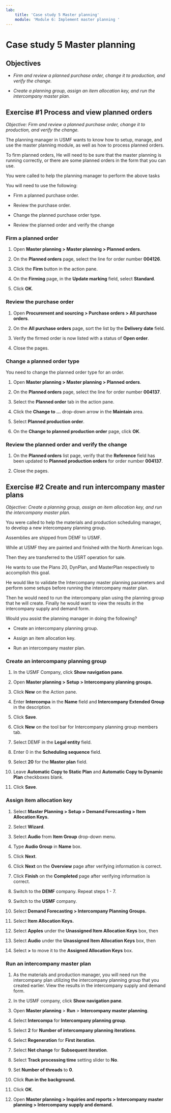 ```yaml
---
lab:
    title: 'Case study 5 Master planning'
    module: 'Module 6: Implement master planning '
---
```

Case study 5 Master planning
============================

Objectives
----------

-   *Firm and review a planned purchase order, change it to production, and
    verify the change.*

-   *Create a planning group, assign an item allocation key, and run the
    intercompany master plan.*

Exercise \#1 Process and view planned orders
--------------------------------------------

*Objective: Firm and review a planned purchase order, change it to production,
and verify the change.*

The planning manager in USMF wants to know how to setup, manage, and use the
master planning module, as well as how to process planned orders.

To firm planned orders, He will need to be sure that the master planning is
running correctly, or there are some planned orders in the form that you can
use.

You were called to help the planning manager to perform the above tasks

You will need to use the following:

-   Firm a planned purchase order.

-   Review the purchase order.

-   Change the planned purchase order type.

-   Review the planned order and verify the change

### Firm a planned order

1.  Open **Master planning \> Master planning \> Planned orders**.

2.  On the **Planned orders** page, select the line for order number **004126**.

3.  Click the **Firm** button in the action pane.

4.  On the **Firming** page, in the **Update marking** field, select
    **Standard**.

5.  Click **OK**.

### Review the purchase order

1.  Open **Procurement and sourcing \> Purchase orders \> All purchase orders**.

2.  On the **All purchase orders** page, sort the list by the **Delivery date**
    field.

3.  Verify the firmed order is now listed with a status of **Open order**.

4.  Close the pages.

### Change a planned order type

You need to change the planned order type for an order.

1.  Open **Master planning \> Master planning \> Planned orders**.

2.  On the **Planned orders** page, select the line for order number **004137**.

3.  Select the **Planned order** tab in the action pane.

4.  Click the **Change to …** drop-down arrow in the **Maintain** area.

5.  Select **Planned production order**.

6.  On the **Change to planned production order** page, click **OK**.

### Review the planned order and verify the change

1.  On the **Planned orders** list page, verify that the **Reference** field has
    been updated to **Planned production orders** for order number **004137**.

2.  Close the pages.

Exercise \#2 Create and run intercompany master plans
-----------------------------------------------------

*Objective: Create a planning group, assign an item allocation key, and run the
intercompany master plan.*

You were called to help the materials and production scheduling manager, to
develop a new intercompany planning group.

Assemblies are shipped from DEMF to USMF.

While at USMF they are painted and finished with the North American logo.

Then they are transferred to the USRT operation for sale.

He wants to use the Plans 20, DynPlan, and MasterPlan respectively to accomplish
this goal.

He would like to validate the Intercompany master planning parameters and
perform some setups before running the intercompany master plan.

Then he would need to run the intercompany plan using the planning group that he
will create. Finally he would want to view the results in the intercompany
supply and demand form.

Would you assist the planning manager in doing the following?

-   Create an intercompany planning group.

-   Assign an item allocation key.

-   Run an intercompany master plan.

### Create an intercompany planning group

1.  In the USMF Company, click **Show navigation pane**.

2.  Open **Master planning \> Setup \> Intercompany planning groups.**

3.  Click **New** on the Action pane.

4.  Enter **Intercompa** in the **Name** field and **Intercompany Extended Group** in the description.

5.  Click **Save**.

6.  Click **New** on the tool bar for Intercompany planning group members tab.

7.  Select DEMF in the **Legal entity** field.

8.  Enter 0 in the **Scheduling sequence** field.

9.  Select **20** for the **Master plan** field.

10. Leave **Automatic Copy to Static Plan** and **Automatic Copy to Dynamic
    Plan** checkboxes blank.

11. Click **Save**.

### Assign item allocation key

1.  Select **Master Planning \> Setup \> Demand Forecasting \> Item Allocation Keys.**

2.  Select **Wizard**.

3.  Select **Audio** from **Item Group** drop-down menu.

4.  Type **Audio Group** in **Name** box.

5.  Click **Next**.

6.  Click **Next** on the **Overview** page after verifying information is
    correct.

7.  Click **Finish** on the **Completed** page after verifying information is
    correct.
    
8.  Switch to the **DEMF** company. Repeat steps 1 - 7.

9.  Switch to the **USMF** company.

10.  Select **Demand Forecasting \> Intercompany Planning Groups.**

11.  Select **Item Allocation Keys.**

12. Select **Apples** under the **Unassigned Item Allocation Keys** box, then

13. Select **Audio** under the **Unassigned Item Allocation Keys** box, then
 
14. Select **\>** to move it to the **Assigned Allocation Keys** box.

### Run an intercompany master plan

1.  As the materials and production manager, you will need run the intercompany
    plan utilizing the intercompany planning group that you created earlier.
    View the results in the intercompany supply and demand form.

2.  In the USMF company, click **Show navigation pane**.

3.  Open **Master planning** \> **Run** \> **Intercompany master planning**.

4.  Select **Intercompa** for **Intercompany planning group**.

5.  Select **2** for **Number of intercompany planning iterations**.

6.  Select **Regeneration** for **First iteration**.

7.  Select **Net change** for **Subsequent iteration**.

8.  Select **Track processing time** setting slider to **No**.

9.  Set **Number of threads** to **0**.

10. Click **Run in the background.**

11. Click **OK**.

12. Open **Master planning \> Inquiries and reports \> Intercompany master
    planning \> Intercompany supply and demand.**
